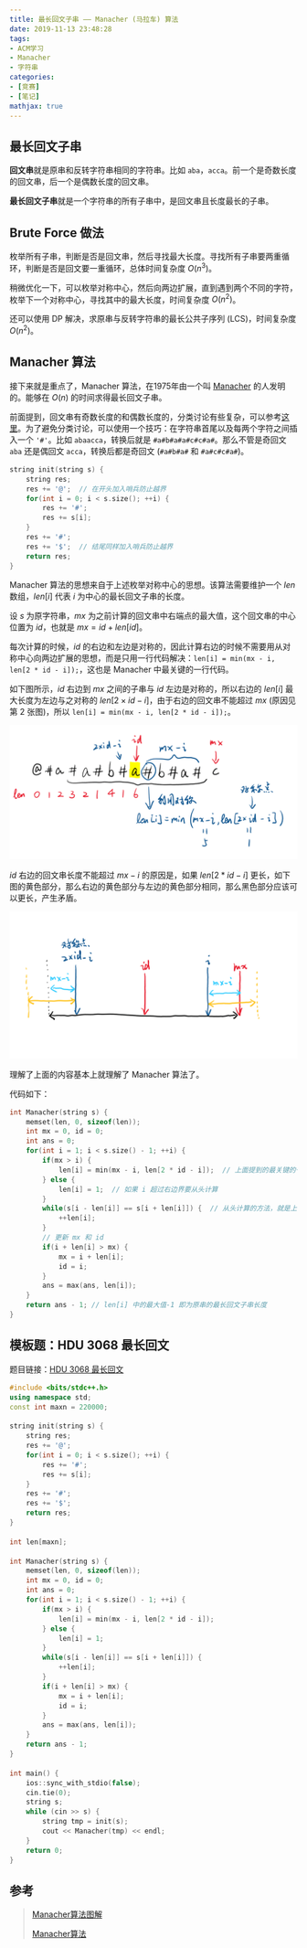```yaml
---
title: 最长回文子串 —— Manacher (马拉车) 算法
date: 2019-11-13 23:48:28
tags:
- ACM学习
- Manacher
- 字符串
categories: 
- [竞赛]
- [笔记]
mathjax: true
---
```


## 最长回文子串

**回文串**就是原串和反转字符串相同的字符串。比如 `aba`，`acca`。前一个是奇数长度的回文串，后一个是偶数长度的回文串。

**最长回文子串**就是一个字符串的所有子串中，是回文串且长度最长的子串。

<!--more-->

## Brute Force 做法

枚举所有子串，判断是否是回文串，然后寻找最大长度。寻找所有子串要两重循环，判断是否是回文要一重循环，总体时间复杂度 $O(n^3)$。

稍微优化一下，可以枚举对称中心，然后向两边扩展，直到遇到两个不同的字符，枚举下一个对称中心，寻找其中的最大长度，时间复杂度 $O(n^2)$。

还可以使用 DP 解决，求原串与反转字符串的最长公共子序列 (LCS)，时间复杂度 $O(n^2)$。

## Manacher 算法

接下来就是重点了，Manacher 算法，在1975年由一个叫 [Manacher](https://en.wikipedia.org/wiki/Longest_palindromic_substring#CITEREFManacher1975) 的人发明的。能够在 $O(n)$ 的时间求得最长回文子串。

前面提到，回文串有奇数长度的和偶数长度的，分类讨论有些复杂，可以参考[这里](https://oi-wiki.org/string/manacher/)。为了避免分类讨论，可以使用一个技巧：在字符串首尾以及每两个字符之间插入一个 `'#'`。比如 `abaacca`，转换后就是 `#a#b#a#a#c#c#a#`。那么不管是奇回文 `aba` 还是偶回文 `acca`，转换后都是奇回文 (`#a#b#a#` 和 `#a#c#c#a#`)。

```cpp
string init(string s) {
    string res;
    res += '@';  // 在开头加入哨兵防止越界
    for(int i = 0; i < s.size(); ++i) {
        res += '#';
        res += s[i];
    }
    res += '#';
    res += '$';  // 结尾同样加入哨兵防止越界
    return res;
}
```

Manacher 算法的思想来自于上述枚举对称中心的思想。该算法需要维护一个 $len$ 数组，$len[i]$ 代表 $i$ 为中心的最长回文子串的长度。

设 $s$ 为原字符串，$mx$ 为之前计算的回文串中右端点的最大值，这个回文串的中心位置为 $id$，也就是 $mx = id + len[id]$。

每次计算的时候，$id$ 的右边和左边是对称的，因此计算右边的时候不需要用从对称中心向两边扩展的思想，而是只用一行代码解决：`len[i] = min(mx - i, len[2 * id - i]);`，这也是 Manacher 中最关键的一行代码。

如下图所示，$id$ 右边到 $mx$ 之间的子串与 $id$ 左边是对称的，所以右边的 $len[i]$ 最大长度为左边与之对称的 $len[2\times id - i]$，由于右边的回文串不能超过 $mx$ (原因见第 2 张图)，所以 `len[i] = min(mx - i, len[2 * id - i]);`。

![](https://raw.githubusercontent.com/WuTao18/images/master/gitnote/2019/11/13/1573657779673-1573657779889.png)

$id$ 右边的回文串长度不能超过 $mx - i$ 的原因是，如果 $len[2 * id - i]$ 更长，如下图的黄色部分，那么右边的黄色部分与左边的黄色部分相同，那么黑色部分应该可以更长，产生矛盾。

![](https://raw.githubusercontent.com/WuTao18/images/master/gitnote/2019/11/13/1573658827030-1573658827032.png)

理解了上面的内容基本上就理解了 Manacher 算法了。

代码如下：

```cpp
int Manacher(string s) {
    memset(len, 0, sizeof(len));
    int mx = 0, id = 0;
    int ans = 0;
    for(int i = 1; i < s.size() - 1; ++i) {
        if(mx > i) {
            len[i] = min(mx - i, len[2 * id - i]);  // 上面提到的最关键的一行代码
        } else {
            len[i] = 1;  // 如果 i 超过右边界要从头计算
        }
        while(s[i - len[i]] == s[i + len[i]]) {  // 从头计算的方法，就是上面提到的从中心向两边扩展
            ++len[i];
        }
        // 更新 mx 和 id
        if(i + len[i] > mx) {
            mx = i + len[i]; 
            id = i;
        }
        ans = max(ans, len[i]);
    }
    return ans - 1; // len[i] 中的最大值-1 即为原串的最长回文子串长度 
}
```

## 模板题：HDU 3068 最长回文

题目链接：[HDU 3068 最长回文](http://acm.hdu.edu.cn/showproblem.php?pid=3068)

```cpp
#include <bits/stdc++.h>
using namespace std;
const int maxn = 220000;

string init(string s) {
    string res;
    res += '@';
    for(int i = 0; i < s.size(); ++i) {
        res += '#';
        res += s[i];
    }
    res += '#';
    res += '$';
    return res;
}

int len[maxn];

int Manacher(string s) {
    memset(len, 0, sizeof(len));
    int mx = 0, id = 0;
    int ans = 0;
    for(int i = 1; i < s.size() - 1; ++i) {
        if(mx > i) {
            len[i] = min(mx - i, len[2 * id - i]);
        } else {
            len[i] = 1;
        }
        while(s[i - len[i]] == s[i + len[i]]) {
            ++len[i];
        }
        if(i + len[i] > mx) {
            mx = i + len[i];
            id = i;
        }
        ans = max(ans, len[i]);
    }
    return ans - 1;
}

int main() {
    ios::sync_with_stdio(false);
    cin.tie(0);
    string s;
    while (cin >> s) {
        string tmp = init(s);
        cout << Manacher(tmp) << endl;
    }
    return 0;
}
```

## 参考

> [Manacher算法图解](https://blog.csdn.net/csdn_kou/article/details/82917937)
> 
> [Manacher算法](https://segmentfault.com/a/1190000008484167)